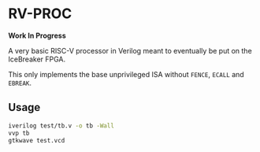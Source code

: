 # RV-PROC

**Work In Progress**

A very basic RISC-V processor in Verilog meant to eventually be put on the
IceBreaker FPGA.

This only implements the base unprivileged ISA without `FENCE`, `ECALL` and `EBREAK`.

## Usage

```bash
iverilog test/tb.v -o tb -Wall
vvp tb
gtkwave test.vcd
```